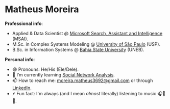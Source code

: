 # Matheus Moreira

**Professional info**:

- Applied & Data Scientist @ [Microsoft Search, Assistant and Intelligence](https://www.microsoft.com/en-us/research/group/msai/) (MSAI).
- M.Sc. in Complex Systems Modeling @ [University of São Paulo](https://www5.usp.br/) (USP).
- B.Sc. in Information Systems @ [Bahia State University](https://portal.uneb.br/) (UNEB).

**Personal info**:

- 😄 Pronouns: He/His (Ele/Dele).
- 🌱 I’m currently learning [Social Network Analysis](https://www.insna.org/).
- 📫 How to reach me: moreira.matheus3692@gmail.com or through [LinkedIn](https://www.linkedin.com/in/moreira-matheus/).
- ⚡ Fun fact: I'm always (and I mean *almost* literally) listening to music 🎧🎵🎸.

<!--
**moreira-matheus/moreira-matheus** is a ✨ _special_ ✨ repository because its `README.md` (this file) appears on your GitHub profile.

Here are some ideas to get you started:

- 🔭 I’m currently working on ...
- 🌱 I’m currently learning ...
- 👯 I’m looking to collaborate on ...
- 🤔 I’m looking for help with ...
- 💬 Ask me about ...
- 📫 How to reach me: ...
- 😄 Pronouns: ...
- ⚡ Fun fact: ...
-->
